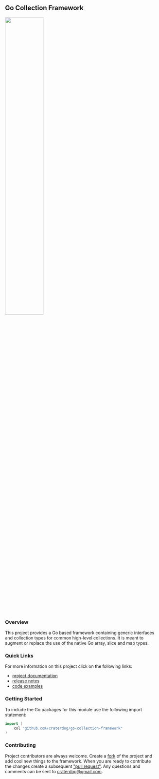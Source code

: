 ## Go Collection Framework
<img src="https://craterdog.com/images/CraterDog.png" width="50%">

### Overview
This project provides a Go based framework containing generic interfaces and
collection types for common high-level collections. It is meant to augment or
replace the use of the native Go array, slice and map types.

### Quick Links
For more information on this project click on the following links:
 * [project documentation](https://github.com/craterdog/go-collection-framework/wiki)
 * [release notes](https://github.com/craterdog/go-collection-framework/wiki/release-notes)
 * [code examples](https://github.com/craterdog/go-collection-framework/wiki/code-examples)

### Getting Started
To include the Go packages for this module use the following import statement:
```go
import (
	col "github.com/craterdog/go-collection-framework"
)
```

### Contributing
Project contributors are always welcome. Create a
[fork](https://github.com/craterdog/go-collection-framework) of the project and add cool
new things to the framework. When you are ready to contribute the changes create a subsequent
["pull request"](https://help.github.com/articles/about-pull-requests/). Any questions and
comments can be sent to [craterdog@gmail.com](mailto:craterdog@gmail.com).
